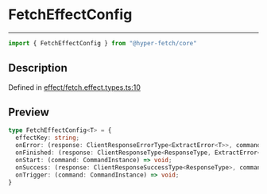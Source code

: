

# FetchEffectConfig

<div class="api-docs__separator" data-reactroot="">

---

</div><div class="api-docs__import" data-reactroot="">

```ts
import { FetchEffectConfig } from "@hyper-fetch/core"
```

</div><div class="api-docs__section">

## Description

</div><div class="api-docs__description"><span class="api-docs__do-not-parse">



</span></div><p class="api-docs__definition">

Defined in [effect/fetch.effect.types.ts:10](https://github.com/BetterTyped/hyper-fetch/blob/c746dc1f/packages/core/src/effect/fetch.effect.types.ts#L10)

</p><div class="api-docs__section">

## Preview

</div><div class="api-docs__preview type">

```ts
type FetchEffectConfig<T> = {
  effectKey: string; 
  onError: (response: ClientResponseErrorType<ExtractError<T>>, command: CommandInstance) => void; 
  onFinished: (response: ClientResponseType<ResponseType, ExtractError<T>>, command: CommandInstance) => void; 
  onStart: (command: CommandInstance) => void; 
  onSuccess: (response: ClientResponseSuccessType<ResponseType>, command: CommandInstance) => void; 
  onTrigger: (command: CommandInstance) => void; 
}
```

</div>